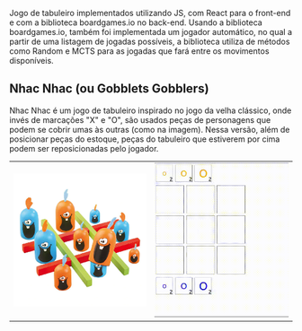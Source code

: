Jogo de tabuleiro implementados utilizando JS, com React para o front-end e com a biblioteca boardgames.io no back-end. Usando a biblioteca boardgames.io, também foi implementada um jogador automático, no qual a partir de uma listagem de jogadas possíveis, a biblioteca utiliza de métodos como Random e MCTS para as jogadas que fará entre os movimentos disponíveis.

## Nhac Nhac (ou Gobblets Gobblers)

Nhac Nhac é um jogo de tabuleiro inspirado no jogo da velha clássico, onde invés de marcações "X" e "O", são usados peças de personagens que podem se cobrir umas às outras (como na imagem). Nessa versão, além de posicionar peças do estoque, peças do tabuleiro que estiverem por cima podem ser reposicionadas pelo jogador.

|   |   |
| - | - |
| <img src="assets/nhac_nhac.png" /> | <img src="assets/nhac_nhac.gif" /> |

